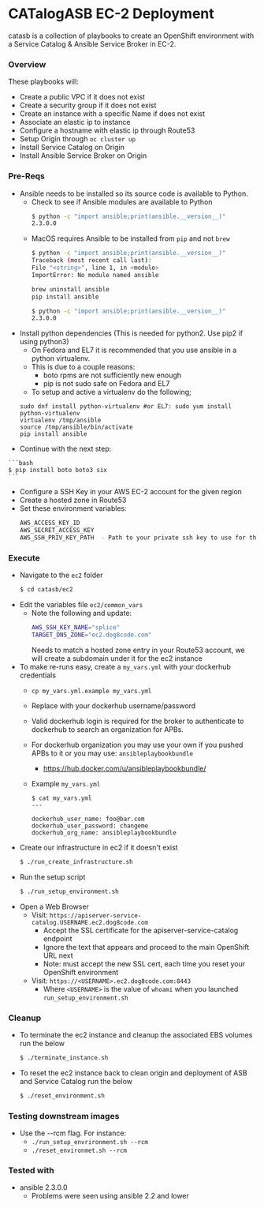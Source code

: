 # CATalogASB EC-2 Deployment

catasb is a collection of playbooks to create an OpenShift environment with a Service Catalog & Ansible Service Broker in EC-2.

### Overview
These playbooks will:
  * Create a public VPC if it does not exist
  * Create a security group if it does not exist
  * Create an instance with a specific Name if does not exist
  * Associate an elastic ip to instance
  * Configure a hostname with elastic ip through Route53
  * Setup Origin through `oc cluster up`
  * Install Service Catalog on Origin
  * Install Ansible Service Broker on Origin

### Pre-Reqs
  * Ansible needs to be installed so its source code is available to Python.
    * Check to see if Ansible modules are available to Python
      ```bash
      $ python -c "import ansible;print(ansible.__version__)"
      2.3.0.0
      ```
    * MacOS requires Ansible to be installed from `pip` and not `brew`
      ```bash
      $ python -c "import ansible;print(ansible.__version__)"
      Traceback (most recent call last):
      File "<string>", line 1, in <module>
      ImportError: No module named ansible

      brew uninstall ansible
      pip install ansible

      $ python -c "import ansible;print(ansible.__version__)"
      2.3.0.0
      ```
  * Install python dependencies (This is needed for python2. Use pip2 if using python3)
    * On Fedora and EL7 it is recommended that you use ansible in a python virtualenv.
     * This is due to a couple reasons:
       - boto rpms are not sufficiently new enough
       - pip is not sudo safe on Fedora and EL7 
     * To setup and active a virtualenv do the following;
     ```
     sudo dnf install python-virtualenv #or EL7: sudo yum install python-virtualenv 
     virtualenv /tmp/ansible
     source /tmp/ansible/bin/activate
     pip install ansible
     ```
   * Continue with the next step:

    ```bash
    $ pip install boto boto3 six
    ```
  * Configure a SSH Key in your AWS EC-2 account for the given region
  * Create a hosted zone in Route53
  * Set these environment variables:
    ```bash
    AWS_ACCESS_KEY_ID
    AWS_SECRET_ACCESS_KEY
    AWS_SSH_PRIV_KEY_PATH  - Path to your private ssh key to use for the ec2 instances
    ```

### Execute
  * Navigate to the `ec2` folder
    ```bash
    $ cd catasb/ec2
    ```
  * Edit the variables file `ec2/common_vars`
    * Note the following and update:
      ```bash
      AWS_SSH_KEY_NAME="splice"
      TARGET_DNS_ZONE="ec2.dog8code.com"
      ```
      Needs to match a hosted zone entry in your Route53 account, we will create a subdomain under it for the ec2 instance
  * To make re-runs easy, create a `my_vars.yml` with your dockerhub credentials
    * `cp my_vars.yml.example my_vars.yml`
    * Replace with your dockerhub username/password
     * Valid dockerhub login is required for the broker to authenticate to dockerhub to search an organization for APBs.
    * For dockerhub organization you may use your own if you pushed APBs to it or you may use: `ansibleplaybookbundle`
       * https://hub.docker.com/u/ansibleplaybookbundle/
    * Example `my_vars.yml`

          $ cat my_vars.yml
          ---

          dockerhub_user_name: foo@bar.com
          dockerhub_user_password: changeme
          dockerhub_org_name: ansibleplaybookbundle
  * Create our infrastructure in ec2 if it doesn't exist
    ```bash
    $ ./run_create_infrastructure.sh
    ```
  * Run the setup script
    ```bash
    $ ./run_setup_environment.sh
    ```
  * Open a Web Browser
    * Visit: `https://apiserver-service-catalog.USERNAME.ec2.dog8code.com`
      * Accept the SSL certificate for the apiserver-service-catalog endpoint
      * Ignore the text that appears and proceed to the main OpenShift URL next
      * Note: must accept the new SSL cert, each time you reset your OpenShift environment
    * Visit: `https://<USERNAME>.ec2.dog8code.com:8443`
      * Where `<USERNAME>` is the value of `whoami` when you launched `run_setup_environment.sh`

### Cleanup

* To terminate the ec2 instance and cleanup the associated EBS volumes run the below
  ```bash
  $ ./terminate_instance.sh
  ```

* To reset the ec2 instance back to clean origin and deployment of ASB and Service Catalog run the below
  ```bash
  $ ./reset_environment.sh
  ```

### Testing downstream images
  * Use the --rcm flag. For instance:
    * `./run_setup_envrironment.sh --rcm`
    * `./reset_environmet.sh --rcm`

### Tested with
  * ansible 2.3.0.0
    * Problems were seen using ansible 2.2 and lower
